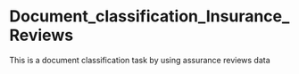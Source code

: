 # Document_classification_Insurance_Reviews
This is a document classification task by using assurance reviews data

